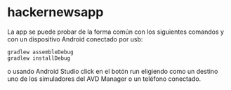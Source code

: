 # hackernewsapp

La app se puede probar de la forma común con los siguientes comandos y con un dispositivo Android conectado por usb:

```
gradlew assembleDebug
gradlew installDebug
```

o usando Android Studio click en el botón run eligiendo como un destino uno de los  simuladores del AVD Manager o un teléfono conectado.
